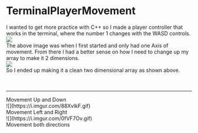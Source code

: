 # TerminalPlayerMovement
 I wanted to get more practice with C++ so I made a player controller that works in the terminal, where the number 1 changes with the WASD controls. <br>
![](https://i.imgur.com/YUbGi6s.gif) <br>
The above image was when I first started and only had one Axis of movement. From there I had a better sense on how I need to change up my array to make it 2 dimensions. <br>
![](https://cdn.discordapp.com/attachments/841945708780191785/841951843852615680/unknown.png)<br>
So I ended up making it a clean two dimensional array as shown above. <br> <br> <br>
<hr>
Movement Up and Down <br>
![](https://i.imgur.com/88XvlkF.gif) <br>
Movement Left and Right <br>
![](https://i.imgur.com/0fVF7Ov.gif) <br>
Movement both directions <br>
